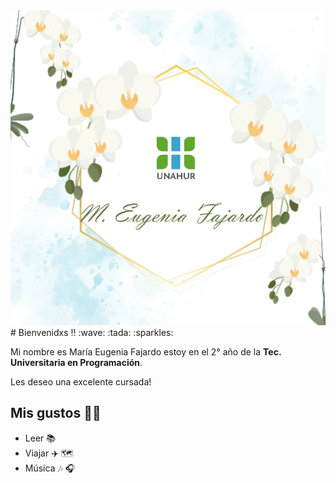 <img src="./assets/bannerFloresNombreUnahur.png" alt="Mi presentación" max-height="60%" max-width="200%">
# Bienvenidxs !! :wave: :tada: :sparkles:

Mi nombre es María Eugenia Fajardo estoy en el 2° año de la **Tec. Universitaria en Programación**. 

Les deseo una excelente cursada!

## Mis gustos :book::star_struck:
* Leer :books:
* Viajar :airplane: :world_map:
* Música :notes: :headphones:
